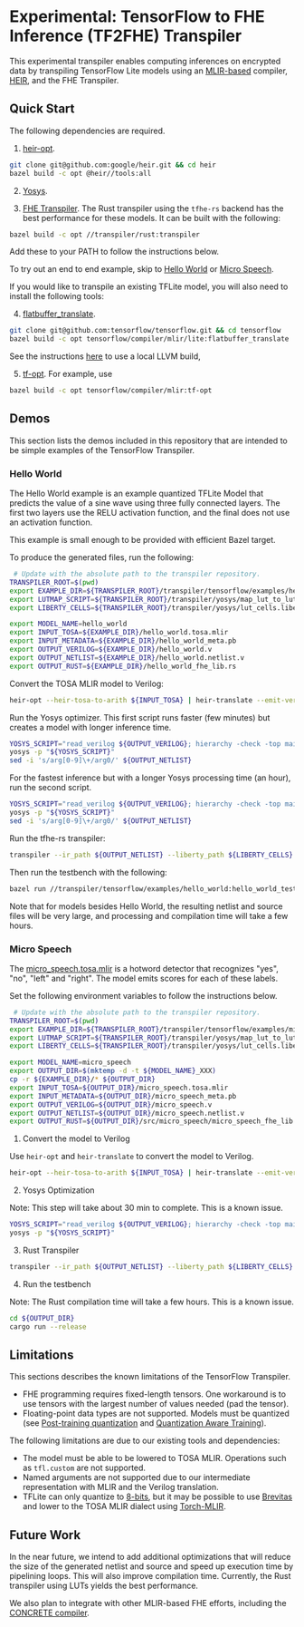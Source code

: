 # Experimental: TensorFlow to FHE Inference (TF2FHE) Transpiler

This experimental transpiler enables computing inferences on encrypted data by transpiling TensorFlow Lite models using an [MLIR-based](https://mlir.llvm.org/) compiler, [HEIR](https://github.com/google/heir), and the FHE Transpiler.

## Quick Start

The following dependencies are required.

1. [heir-opt](https://google.github.io/heir/docs/getting_started/).

```bash
git clone git@github.com:google/heir.git && cd heir
bazel build -c opt @heir//tools:all
```

2. [Yosys](https://github.com/YosysHQ/yosys#installation).

3. [FHE Transpiler](https://github.com/google/fully-homomorphic-encryption/tree/main/transpiler).
   The Rust transpiler using the `tfhe-rs` backend has the best performance for these models. It can be built with the following:

```bash
bazel build -c opt //transpiler/rust:transpiler
```

Add these to your PATH to follow the instructions below.

To try out an end to end example, skip to [Hello
World](#hello-world) or [Micro Speech](#micro-speech).

If you would like to transpile an existing TFLite model, you will also need to
install the following tools:

4. [flatbuffer_translate](https://github.com/tensorflow/tensorflow/tree/master/tensorflow/compiler/mlir/lite#the-new-mlir-based-tensorflow-to-tensorflow-lite-converter).

```bash
git clone git@github.com:tensorflow/tensorflow.git && cd tensorflow
bazel build -c opt tensorflow/compiler/mlir/lite:flatbuffer_translate
```

See the instructions [here](https://github.com/tensorflow/tensorflow/tree/master/tensorflow/compiler/mlir#using-local-llvm-repo) to use a local LLVM build,

5. [tf-opt](https://github.com/tensorflow/tensorflow/tree/master/tensorflow/compiler/mlir). For example, use

```bash
bazel build -c opt tensorflow/compiler/mlir:tf-opt
```

## Demos

This section lists the demos included in this repository that are intended to be
simple examples of the TensorFlow Transpiler.

### Hello World

The Hello World example is an example quantized TFLite Model that predicts the
value of a sine wave using three fully connected layers. The first two layers
use the RELU activation function, and the final does not use an activation
function.

This example is small enough to be provided with efficient Bazel target.

To produce the generated files, run the following:

```bash
 # Update with the absolute path to the transpiler repository.
TRANSPILER_ROOT=$(pwd)
export EXAMPLE_DIR=${TRANSPILER_ROOT}/transpiler/tensorflow/examples/hello_world
export LUTMAP_SCRIPT=${TRANSPILER_ROOT}/transpiler/yosys/map_lut_to_lutmux3.v
export LIBERTY_CELLS=${TRANSPILER_ROOT}/transpiler/yosys/lut_cells.liberty

export MODEL_NAME=hello_world
export INPUT_TOSA=${EXAMPLE_DIR}/hello_world.tosa.mlir
export INPUT_METADATA=${EXAMPLE_DIR}/hello_world_meta.pb
export OUTPUT_VERILOG=${EXAMPLE_DIR}/hello_world.v
export OUTPUT_NETLIST=${EXAMPLE_DIR}/hello_world.netlist.v
export OUTPUT_RUST=${EXAMPLE_DIR}/hello_world_fhe_lib.rs
```

Convert the TOSA MLIR model to Verilog:

```bash
heir-opt --heir-tosa-to-arith ${INPUT_TOSA} | heir-translate --emit-verilog -o ${OUTPUT_VERILOG}
```

Run the Yosys optimizer. This first script runs faster (few minutes) but creates
a model with longer inference time.

```bash
YOSYS_SCRIPT="read_verilog ${OUTPUT_VERILOG}; hierarchy -check -top main; techmap; opt; splitnets -ports for_*; abc -lut 3; opt_clean -purge; techmap -map ${LUTMAP_SCRIPT}; opt_clean -purge; flatten; hierarchy -generate lut3 o:Y i:P* i:A i:B i:C; opt_expr; opt; opt_clean -purge; rename -hide */w:*; rename -enumerate */w:*; rename -top ${MODEL_NAME}; clean; write_verilog -noattr ${OUTPUT_NETLIST}"
yosys -p "${YOSYS_SCRIPT}"
sed -i 's/arg[0-9]\+/arg0/' ${OUTPUT_NETLIST}
```

For the fastest inference but with a longer Yosys processing time (an hour), run
the second script.

```bash
YOSYS_SCRIPT="read_verilog ${OUTPUT_VERILOG}; hierarchy -check -top main; techmap; opt; splitnets -ports for_*; flatten; opt_expr; opt; opt_clean -purge; abc -lut 3; opt_clean -purge; techmap -map ${LUTMAP_SCRIPT}; opt_clean -purge; rename -hide */w:*; rename -enumerate */w:*; rename -top ${MODEL_NAME}; clean; write_verilog -noattr ${OUTPUT_NETLIST}"
yosys -p "${YOSYS_SCRIPT}"
sed -i 's/arg[0-9]\+/arg0/' ${OUTPUT_NETLIST}
```

Run the tfhe-rs transpiler:

```bash
transpiler --ir_path ${OUTPUT_NETLIST} --liberty_path ${LIBERTY_CELLS} --metadata_path ${INPUT_METADATA} --parallelism=0 --rs_out ${OUTPUT_RUST}
```

Then run the testbench with the following:

```bash
bazel run //transpiler/tensorflow/examples/hello_world:hello_world_testbench
```

Note that for models besides Hello World, the resulting netlist and source files
will be very large, and processing and compilation time will take a few hours.

### Micro Speech

The [micro_speech.tosa.mlir](./examples/micro_speech/micro_speech.tosa.mlir) is
a hotword detector that recognizes "yes", "no", "left" and "right". The model
emits scores for each of these labels.

Set the following environment variables to follow the instructions below.

```bash
 # Update with the absolute path to the transpiler repository.
TRANSPILER_ROOT=$(pwd)
export EXAMPLE_DIR=${TRANSPILER_ROOT}/transpiler/tensorflow/examples/micro_speech
export LUTMAP_SCRIPT=${TRANSPILER_ROOT}/transpiler/yosys/map_lut_to_lutmux3.v
export LIBERTY_CELLS=${TRANSPILER_ROOT}/transpiler/yosys/lut_cells.liberty

export MODEL_NAME=micro_speech
export OUTPUT_DIR=$(mktemp -d -t ${MODEL_NAME}_XXX)
cp -r ${EXAMPLE_DIR}/* ${OUTPUT_DIR}
export INPUT_TOSA=${OUTPUT_DIR}/micro_speech.tosa.mlir
export INPUT_METADATA=${OUTPUT_DIR}/micro_speech_meta.pb
export OUTPUT_VERILOG=${OUTPUT_DIR}/micro_speech.v
export OUTPUT_NETLIST=${OUTPUT_DIR}/micro_speech.netlist.v
export OUTPUT_RUST=${OUTPUT_DIR}/src/micro_speech/micro_speech_fhe_lib.rs
```

1. Convert the model to Verilog

Use `heir-opt` and `heir-translate` to convert the model to Verilog.

```bash
heir-opt --heir-tosa-to-arith ${INPUT_TOSA} | heir-translate --emit-verilog -o ${OUTPUT_VERILOG}
```

2. Yosys Optimization

Note: This step will take about 30 min to complete. This is a known issue.

```bash
YOSYS_SCRIPT="read_verilog ${OUTPUT_VERILOG}; hierarchy -check -top main; techmap; opt; splitnets -ports for_*; abc -lut 3 -fast; opt_clean -purge; techmap -map ${LUTMAP_SCRIPT}; opt_clean -purge; flatten; hierarchy -generate lut3 o:Y i:P* i:A i:B i:C; opt_expr; opt; opt_clean -purge; rename -hide */w:*; rename -enumerate */w:*; rename -top ${MODEL_NAME}; clean; write_verilog -noattr ${OUTPUT_NETLIST}"
yosys -p "${YOSYS_SCRIPT}"
```

3. Rust Transpiler

```bash
transpiler --ir_path ${OUTPUT_NETLIST} --liberty_path ${LIBERTY_CELLS} --metadata_path ${INPUT_METADATA} --parallelism=0 --rs_out ${OUTPUT_RUST}
```

4. Run the testbench

Note: The Rust compilation time will take a few hours. This is a known issue.

```bash
cd ${OUTPUT_DIR}
cargo run --release
```

## Limitations

This sections describes the known limitations of the TensorFlow Transpiler.

* FHE programming requires fixed-length tensors. One workaround is to use
  tensors with the largest number of values needed (pad the tensor).
* Floating-point data types are not supported. Models must be quantized (see
  [Post-training
  quantization](https://www.tensorflow.org/lite/performance/post_training_quantization)
  and [Quantization Aware
  Training](https://www.tensorflow.org/model_optimization/guide/quantization/training)).

The following limitations are due to our existing tools and dependencies:

* The model must be able to be lowered to TOSA MLIR. Operations such as
  `tfl.custom` are not supported.
* Named arguments are not supported due to our intermediate representation with
  MLIR and the Verilog translation.
* TFLite can only quantize to [8-bits](https://www.tensorflow.org/lite/performance/quantization_spec), but it may be possible to use [Brevitas](https://github.com/Xilinx/brevitas) and lower to the TOSA MLIR dialect using [Torch-MLIR](https://github.com/llvm/torch-mlir).

<!--

### Transpiling your TensorFlow Lite model

To run the TensorFlow Transpiler on your own TensorFlow Lite model, use the
following steps. Note that the model must not have variable-length tensors and
must be quantized. Create a directory for the output files and set the following
environment variables:

```bash
export INPUT_TFLITE=model.tflite
export MODEL_NAME=${INPUT_TFLITE%.tflite}
export OUTPUT_DIR=$(mktemp -d -t ${MODEL_NAME}_XXX)
export OUTPUT_TOSA=${OUTPUT_DIR}/${MODEL_NAME}.tosa.mlir
export OUTPUT_VERILOG=${OUTPUT_DIR}/${MODEL_NAME}.verilog
export OUTPUT_NETLIST=${OUTPUT_DIR}/${MODEL_NAME}.netlist.v

mkdir -p ${OUTPUT_DIR}/src/${MODEL_NAME}
export OUTPUT_RUST=${OUTPUT_DIR}/src/${MODEL_NAME}/${MODEL_NAME}_fhe_lib.rs
export TESTBENCH_FILE=${OUTPUT_DIR}/src/main.rs

cp ${INPUT_TFLITE} ${OUTPUT_DIR}
```

1. Convert the TensorFlow Lite model to TOSA MLIR.

```bash
flatbuffer_translate --tflite-flatbuffer-to-mlir ${INPUT_TFLITE} | tf-opt --tf-tfl-to-tosa-pipeline --tosa-strip-quant-types -o ${OUTPUT_TOSA}
```

2. Lower TOSA MLIR to Arith MLIR and Translate to Verilog.

```bash
heir-opt --heir-tosa-to-arith ${OUTPUT_TOSA} | heir-translate --emit-verilog -o ${OUTPUT_VERILOG}
```

3. Create a metadata file.

4. Run [Yosys Optimization](#yosys-optimization) and the [Rust
   Transpiler](#rust-transpiler) step from above.

5. Setup a Cargo project. Add the following `Cargo.toml` in `${OUTPUT_DIR}` with
   the string substitutions:

```toml
[package]
name = "${MODEL_NAME}"
version = "0.1.0"
edition = "2021"

[dependencies]
rayon = "1.6.1"
tfhe = { version = "0.2.4", features = ["boolean", "shortint", "x86_64-unix"] }
```

You can build the library with

```
cd ${OUTPUT_DIR}
cargo run --release
```

6. Create a testbench file `${TESTBENCH_FILE}` that invokes the transpiled model
   in the `${OUTPUT_RUST}` file. You can check the function signature from the
   file using

```bash
grep "pub fn ${MODEL_NAME}" ${OUTPUT_RUST}
```

Run the testbench with:

```bash
cargo build --lib
``` -->

## Future Work

In the near future, we intend to add additional optimizations that will reduce
the size of the generated netlist and source and speed up execution time by
pipelining loops. This will also improve compilation time. Currently, the Rust
transpiler using LUTs yields the best performance.

We also plan to integrate with other MLIR-based FHE efforts, including the [CONCRETE compiler](https://github.com/zama-ai/concrete).


